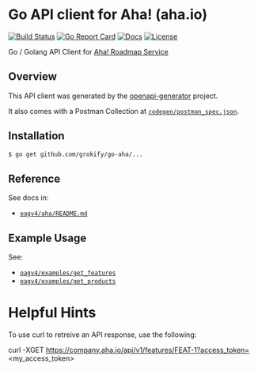 # Go API client for Aha! (aha.io)

[![Build Status][build-status-svg]][build-status-url]
[![Go Report Card][goreport-svg]][goreport-url]
[![Docs][docs-godoc-svg]][docs-godoc-url]
[![License][license-svg]][license-url]

 [build-status-svg]: https://github.com/grokify/go-aha/actions/workflows/ci.yaml/badge.svg?branch=master
 [build-status-url]: https://github.com/grokify/go-aha/actions/workflows/ci.yaml
 [build-status-svg]: https://api.travis-ci.org/grokify/go-aha.svg?branch=master
 [build-status-url]: https://travis-ci.org/grokify/go-aha
 [goreport-svg]: https://goreportcard.com/badge/github.com/grokify/go-aha
 [goreport-url]: https://goreportcard.com/report/github.com/grokify/go-aha
 [docs-godoc-svg]: https://pkg.go.dev/badge/github.com/grokify/go-aha
 [docs-godoc-url]: https://pkg.go.dev/github.com/grokify/go-aha/v3
 [license-svg]: https://img.shields.io/badge/license-MIT-blue.svg
 [license-url]: https://github.com/grokify/go-aha/blob/master/LICENSE

Go / Golang API Client for [Aha! Roadmap Service](https://www.aha.io/)

## Overview

This API client was generated by the [openapi-generator](https://github.com/OpenAPITools/openapi-generator) project.

It also comes with a Postman Collection at [`codegen/postman_spec.json`](codegen/postman_spec.json).

## Installation

```bash
$ go get github.com/grokify/go-aha/...
```

## Reference

See docs in:

* [`oagv4/aha/README.md`](oagv4/aha/README.md)

## Example Usage

See:

* [`oagv4/examples/get_features`](oagv4/examples/get_features)
* [`oagv4/examples/get_products`](oagv4/examples/get_products)

# Helpful Hints

To use curl to retreive an API response, use the following:

curl -XGET https://company.aha.io/api/v1/features/FEAT-1?access_token=<my_access_token>
